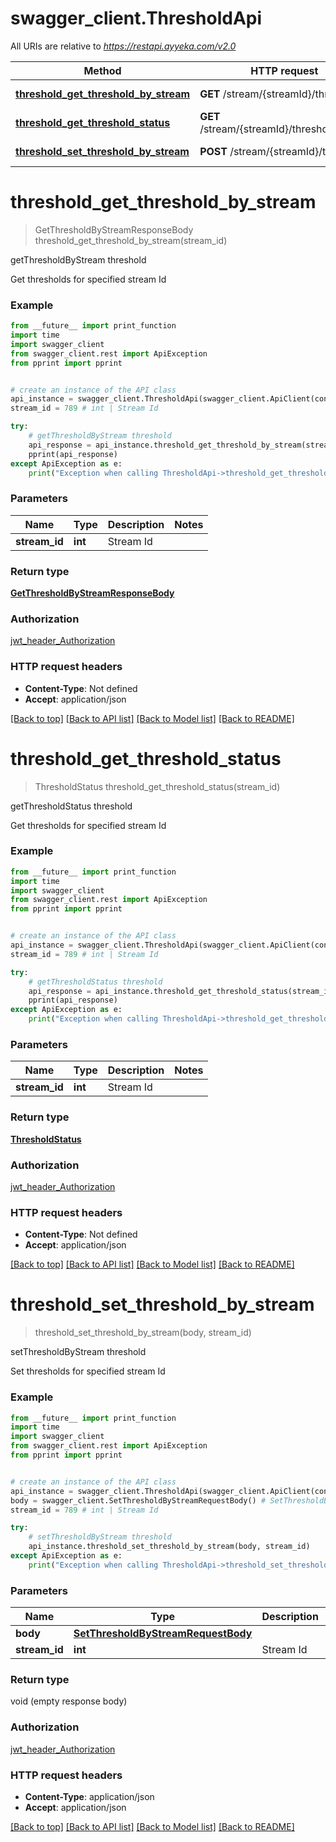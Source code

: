 # swagger_client.ThresholdApi

All URIs are relative to *https://restapi.ayyeka.com/v2.0*

Method | HTTP request | Description
------------- | ------------- | -------------
[**threshold_get_threshold_by_stream**](ThresholdApi.md#threshold_get_threshold_by_stream) | **GET** /stream/{streamId}/threshold | getThresholdByStream threshold
[**threshold_get_threshold_status**](ThresholdApi.md#threshold_get_threshold_status) | **GET** /stream/{streamId}/threshold/status | getThresholdStatus threshold
[**threshold_set_threshold_by_stream**](ThresholdApi.md#threshold_set_threshold_by_stream) | **POST** /stream/{streamId}/threshold | setThresholdByStream threshold

# **threshold_get_threshold_by_stream**
> GetThresholdByStreamResponseBody threshold_get_threshold_by_stream(stream_id)

getThresholdByStream threshold

Get thresholds for specified stream Id

### Example
```python
from __future__ import print_function
import time
import swagger_client
from swagger_client.rest import ApiException
from pprint import pprint


# create an instance of the API class
api_instance = swagger_client.ThresholdApi(swagger_client.ApiClient(configuration))
stream_id = 789 # int | Stream Id

try:
    # getThresholdByStream threshold
    api_response = api_instance.threshold_get_threshold_by_stream(stream_id)
    pprint(api_response)
except ApiException as e:
    print("Exception when calling ThresholdApi->threshold_get_threshold_by_stream: %s\n" % e)
```

### Parameters

Name | Type | Description  | Notes
------------- | ------------- | ------------- | -------------
 **stream_id** | **int**| Stream Id | 

### Return type

[**GetThresholdByStreamResponseBody**](GetThresholdByStreamResponseBody.md)

### Authorization

[jwt_header_Authorization](../README.md#jwt_header_Authorization)

### HTTP request headers

 - **Content-Type**: Not defined
 - **Accept**: application/json

[[Back to top]](#) [[Back to API list]](../README.md#documentation-for-api-endpoints) [[Back to Model list]](../README.md#documentation-for-models) [[Back to README]](../README.md)

# **threshold_get_threshold_status**
> ThresholdStatus threshold_get_threshold_status(stream_id)

getThresholdStatus threshold

Get thresholds for specified stream Id

### Example
```python
from __future__ import print_function
import time
import swagger_client
from swagger_client.rest import ApiException
from pprint import pprint


# create an instance of the API class
api_instance = swagger_client.ThresholdApi(swagger_client.ApiClient(configuration))
stream_id = 789 # int | Stream Id

try:
    # getThresholdStatus threshold
    api_response = api_instance.threshold_get_threshold_status(stream_id)
    pprint(api_response)
except ApiException as e:
    print("Exception when calling ThresholdApi->threshold_get_threshold_status: %s\n" % e)
```

### Parameters

Name | Type | Description  | Notes
------------- | ------------- | ------------- | -------------
 **stream_id** | **int**| Stream Id | 

### Return type

[**ThresholdStatus**](ThresholdStatus.md)

### Authorization

[jwt_header_Authorization](../README.md#jwt_header_Authorization)

### HTTP request headers

 - **Content-Type**: Not defined
 - **Accept**: application/json

[[Back to top]](#) [[Back to API list]](../README.md#documentation-for-api-endpoints) [[Back to Model list]](../README.md#documentation-for-models) [[Back to README]](../README.md)

# **threshold_set_threshold_by_stream**
> threshold_set_threshold_by_stream(body, stream_id)

setThresholdByStream threshold

Set thresholds for specified stream Id

### Example
```python
from __future__ import print_function
import time
import swagger_client
from swagger_client.rest import ApiException
from pprint import pprint


# create an instance of the API class
api_instance = swagger_client.ThresholdApi(swagger_client.ApiClient(configuration))
body = swagger_client.SetThresholdByStreamRequestBody() # SetThresholdByStreamRequestBody | 
stream_id = 789 # int | Stream Id

try:
    # setThresholdByStream threshold
    api_instance.threshold_set_threshold_by_stream(body, stream_id)
except ApiException as e:
    print("Exception when calling ThresholdApi->threshold_set_threshold_by_stream: %s\n" % e)
```

### Parameters

Name | Type | Description  | Notes
------------- | ------------- | ------------- | -------------
 **body** | [**SetThresholdByStreamRequestBody**](SetThresholdByStreamRequestBody.md)|  | 
 **stream_id** | **int**| Stream Id | 

### Return type

void (empty response body)

### Authorization

[jwt_header_Authorization](../README.md#jwt_header_Authorization)

### HTTP request headers

 - **Content-Type**: application/json
 - **Accept**: application/json

[[Back to top]](#) [[Back to API list]](../README.md#documentation-for-api-endpoints) [[Back to Model list]](../README.md#documentation-for-models) [[Back to README]](../README.md)

